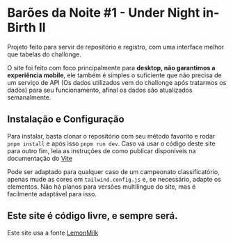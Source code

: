 # Barões da Noite #1 - Under Night in-Birth II
Projeto feito para servir de repositório e registro, com uma interface melhor que tabelas do challonge.

O site foi feito com foco principalmente para **desktop, não garantimos a experiência mobile**, ele também é simples o suficiente que não precisa de um serviço de API (Os dados utilizados vem do challonge após tratarmos os dados) para seu funcionamento, afinal os dados são atualizados semanalmente.

## Instalação e Configuração
Para instalar, basta clonar o repositório com seu método favorito e rodar `pnpm install` e após isso `pnpm run dev`. Caso vá usar o código deste site para outro fim, leia as instruções de como publicar disponíveis na documentação do [Vite](https://vitejs.dev/guide/static-deploy)

Pode ser adaptado para qualquer caso de um campeonato classificatório, apenas mude as cores em `tailwind.config.js` e, se necessário, adapte os elementos. Não há planos para versões multilingue do site, mas é facilmente adaptável para isso.

## Este site é código livre, e sempre será. 

Este site usa a fonte [LemonMilk](https://marsnev.com)
